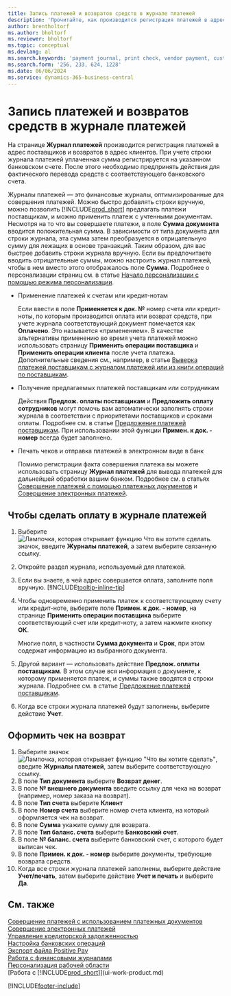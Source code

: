 ```yaml
---
title: Запись платежей и возвратов средств в журнале платежей
description: 'Прочитайте, как производится регистрация платежей в адрес поставщиков и возвратов в адрес клиентов на странице Журнал платежей.'
author: brentholtorf
ms.author: bholtorf
ms.reviewer: bholtorf
ms.topic: conceptual
ms.devlang: al
ms.search.keywords: 'payment journal, print check, vendor payment, customer refund, refund check, creditor, debt, balance due, AP'
ms.search.form: '256, 233, 624, 1228'
ms.date: 06/06/2024
ms.service: dynamics-365-business-central
---
```

# Запись платежей и возвратов средств в журнале платежей

На странице **Журнал платежей** производится регистрация платежей в адрес поставщиков и возвратов в адрес клиентов. При учете строки журнала платежей уплаченная сумма регистрируется на указанном банковском счете. После этого необходимо предпринять действия для фактического перевода средств с соответствующего банковского счета.  

Журналы платежей — это финансовые журналы, оптимизированные для совершения платежей. Можно быстро добавлять строки вручную, можно позволить [!INCLUDE[prod_short](includes/prod_short.md)] предлагать платежи поставщикам, и можно применить платеж с учтенными документам. Несмотря на то что вы совершаете платежи, в поле **Сумма документа** вводится положительная сумма. В зависимости от типа документа для строки журнала, эта сумма затем преобразуется в отрицательную сумму для лежащих в основе транзакций. Таким образом, для вас быстрее добавить строки журнала вручную. Если вы предпочитаете вводить отрицательные суммы, можно настроить журнал платежей, чтобы в нем вместо этого отображалось поле **Сумма**. Подробнее о персонализации страниц см. в статье [Начало персонализации с помощью режима персонализации](ui-personalization-user.md#start-personalizing-by-using-the-personalization-mode).  

- Применение платежей к счетам или кредит-нотам

    Если ввести в поле **Применяется к док. №** номер счета или кредит-ноты, по которым производится оплата или возврат средств, при учете журнала соответствующий документ помечается как **Оплачено**. Это называется «применением». В качестве альтернативы применению во время учета платежей можно использовать страницу **Применить операции поставщика** и **Применить операции клиента** после учета платежа. Дополнительные сведения см., например, в статье [Выверка платежей поставщикам с журналом платежей или из книги операций по поставщикам](payables-how-apply-purchase-transactions-manually.md).  

- Получение предлагаемых платежей поставщикам или сотрудникам

    Действия **Предлож. оплаты поставщикам** и **Предложить оплату сотрудников** могут помочь вам автоматически заполнять строки журнала в соответствии с приоритетами поставщиков и сроками оплаты. Подробнее см. в статье [ Предложение платежей поставщикам](payables-how-suggest-vendor-payments.md). При использовании этой функции **Примен. к док. - номер** всегда будет заполнено.  

- Печать чеков и отправка платежей в электронном виде в банк

    Помимо регистрации факта совершения платежа вы можете использовать страницу **Журнал платежей** для вывода платежей для дальнейшей обработки вашим банком. Подробнее см. в статьях [Совершение платежей с помощью платежных документов](payables-how-work-checks.md) и [Совершение электронных платежей](finance-make-payments-with-bank-data-conversion-service-or-sepa-credit-transfer.md#exporting-payments-to-a-bank-file).  

## Чтобы сделать оплату в журнале платежей

1. Выберите ![Лампочка, которая открывает функцию Что вы хотите сделать.](media/ui-search/search_small.png "Что вы хотите сделать") значок, введите **Журналы платежей**, а затем выберите связанную ссылку.
2. Откройте раздел журнала, используемый для платежей.
3. Если вы знаете, в чей адрес совершается оплата, заполните поля вручную. [!INCLUDE[tooltip-inline-tip](includes/tooltip-inline-tip_md.md)]
4. Чтобы одновременно применить платеж к соответствующему счету или кредит-ноте, выберите поле **Примен. к док. - номер**, на странице **Применить операции поставщика** выберите соответствующий счет или кредит-ноту, а затем нажмите кнопку **ОК**.

    Многие поля, в частности **Сумма документа** и **Срок**, при этом содержат информацию из выбранного документа.
5. Другой вариант — использовать действие **Предлож. оплаты поставщикам**. В этом случае вся информация о документе, к которому применяется платеж, и суммы также вводятся в строки журнала. Подробнее см. в статье [ Предложение платежей поставщикам](payables-how-suggest-vendor-payments.md).
6. Когда все строки журнала платежей будут заполнены, выберите действие **Учет**.

## Оформить чек на возврат

1. Выберите значок ![Лампочка, которая открывает функцию "Что вы хотите сделать"](media/ui-search/search_small.png "Что вы хотите сделать"), введите **Журналы платежей**, затем выберите соответствующую ссылку.
2. В поле **Тип документа** выберите **Возврат денег**.  
3. В поле **№ внешнего документа** введите ссылку для чека на возврат (например, номер заказа на возврат).  
4. В поле **Тип счета** выберите **Клиент**  
5. В поле **Номер счета** выберите номер счета клиента, на который оформляется чек на возврат.  
6. В поле **Сумма** укажите сумму для возврата.  
7. В поле **Тип баланс. счета** выберите **Банковский счет**.  
8. В поле **№ баланс. счета** выберите банковский счет, с которого будет выписан чек.  
9. В поле **Примен. к док. - номер** выберите документы, требующие возврата средств.  
10. Когда все строки журнала платежей заполнены, выберите действие **Учет/печать**, затем выберите действие **Учет и печать** и выберите **Да**.  
  
## См. также

[Совершение платежей с использованием платежных документов](payables-how-work-checks.md)  
[Совершение электронных платежей](finance-make-payments-with-bank-data-conversion-service-or-sepa-credit-transfer.md#exporting-payments-to-a-bank-file)  
[Управление кредиторской задолженностью](payables-manage-payables.md)  
[Настройка банковских операций](bank-setup-banking.md)  
[Экспорт файла Positive Pay](finance-how-positive-pay.md)  
[Работа с финансовыми журналами](ui-work-general-journals.md)  
[Персонализация рабочей области](ui-personalization-user.md)  
[Работа с [!INCLUDE[prod_short](includes/prod_short.md)]](ui-work-product.md)  

[!INCLUDE[footer-include](includes/footer-banner.md)]
